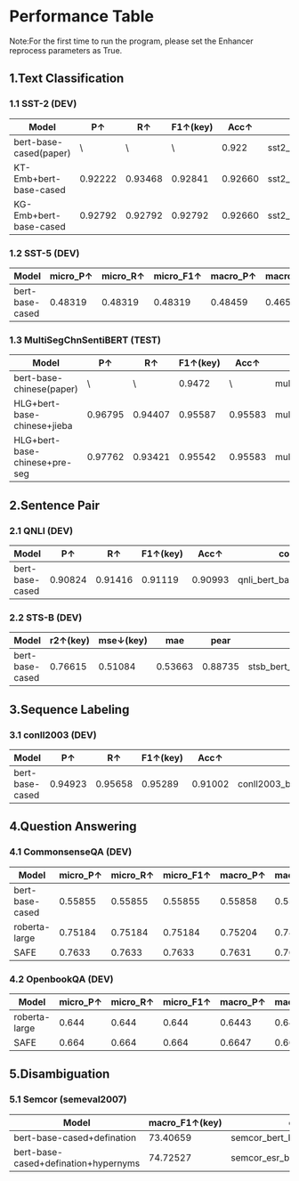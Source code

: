 # Performance Table

Note:For the first time to run the program, please set the Enhancer reprocess parameters as True.

## 1.Text Classification

### 1.1 SST-2 (DEV)

| Model | P↑ | R↑ | F1↑(key) | Acc↑ | code |
|---|---|---|---|---|---|
| bert-base-cased(paper) | \ | \ | \ | 0.922 | sst2_bert_base_cased.py |
| KT-Emb+bert-base-cased | 0.92222 | 0.93468 | 0.92841 | 0.92660 | sst2_ktemb_bert_base_cased.py |
| KG-Emb+bert-base-cased | 0.92792 | 0.92792 | 0.92792 | 0.92660 | sst2_kgemb_bert_base_cased.py |

[comment]: <> "| bert-base-cased | 0.92427 | 0.93468 | 0.92945 | 0.92775 | sst2_bert_base_cased.py |"

### 1.2 SST-5 (DEV)

| Model | micro_P↑ | micro_R↑ | micro_F1↑ | macro_P↑ | macro_R↑ | macro_F1↑(key) | Acc↑ | code |
|---|---|---|---|---|---|---|---|---|
| bert-base-cased | 0.48319 | 0.48319 | 0.48319 | 0.48459 | 0.46527 | 0.47156 | 0.48319 | sst5_bert_base_cased.py |

### 1.3 MultiSegChnSentiBERT (TEST)

| Model | P↑ | R↑ | F1↑(key) | Acc↑ | code |
|---|---|---|---|---|---|
| bert-base-chinese(paper) | \ | \ | 0.9472 | \ | multisegchnsentibert_bert_base_chinese.py |
| HLG+bert-base-chinese+jieba | 0.96795 | 0.94407 | 0.95587 | 0.95583 | multisegchnsentibert_hlg_bert_base_chinese.py |
| HLG+bert-base-chinese+pre-seg | 0.97762 | 0.93421 | 0.95542 | 0.95583 | multisegchnsentibert_hlg_pre_seg_bert_base_chinese.py |

## 2.Sentence Pair

### 2.1 QNLI (DEV)

| Model | P↑ | R↑ | F1↑(key) | Acc↑ | code |
|---|---|---|---|---|---|
| bert-base-cased | 0.90824 | 0.91416 | 0.91119 | 0.90993 | qnli_bert_base_cased.py |

### 2.2 STS-B (DEV)

| Model | r2↑(key) | mse↓(key) | mae | pear | code |
|---|---|---|---|---|---|
| bert-base-cased | 0.76615 | 0.51084 | 0.53663 | 0.88735 | stsb_bert_base_cased.py |

## 3.Sequence Labeling

### 3.1 conll2003 (DEV)

| Model | P↑ | R↑ | F1↑(key) | Acc↑ | code |
|---|---|---|---|---|---|
| bert-base-cased | 0.94923 | 0.95658 | 0.95289 | 0.91002 | conll2003_bert_base_cased.py |

## 4.Question Answering

### 4.1 CommonsenseQA (DEV)

| Model | micro_P↑ | micro_R↑ | micro_F1↑ | macro_P↑ | macro_R↑ | macro_F1↑(key) | Acc↑ | code |
|---|---|---|---|---|---|---|---|---|
| bert-base-cased | 0.55855 | 0.55855 | 0.55855 | 0.55858 | 0.55801 |  0.55816 | 0.55855 | commonsense_qa_bert_base_cased.py |
| roberta-large | 0.75184 | 0.75184 | 0.75184 | 0.75204 | 0.78954 | 0.75169 | 0.75184 | commonsense_qa_roberta_large.py |
| SAFE | 0.7633 | 0.7633 | 0.7633 | 0.7631 | 0.7628 | 0.7629 | 0.76331 | commonsense_qa_safe.py |

[comment]: <> "| QAGNN | 0 | 0 | 0 | 0 | 0 | 0 | 0 | 0 |"


### 4.2 OpenbookQA &#40;DEV&#41;

| Model | micro_P↑ | micro_R↑ | micro_F1↑ | macro_P↑ | macro_R↑ | macro_F1↑(key) | Acc↑ | code |
|---|---|---|---|---|---|---|---|---|
| roberta-large | 0.644 | 0.644 | 0.644 | 0.6443   | 0.6442 | 0.6426 | 0.644 | openbook_qa_roberta_large.py |
| SAFE | 0.664 | 0.664 | 0.664 | 0.6647 | 0.6657 | 0.6636 | 0.664 | openbook_qa_safe.py |

[comment]: <> "| QAGNN | 0 | 0 | 0 | 0 | 0 | 0 | 0 | 0 |"

 


## 5.Disambiguation

### 5.1 Semcor (semeval2007)

| Model | macro_F1↑(key) | code |
|---|---|---|
| bert-base-cased+defination | 73.40659 | semcor_bert_base_cased.py |
| bert-base-cased+defination+hypernyms | 74.72527 | semcor_esr_bert_base_cased.py |


[comment]: <> "## 6.Reading Comprehension"

[comment]: <> "### 6.1 NULL"


[comment]: <> "## 7.Masked LM"

[comment]: <> "### 7.1 NULL"